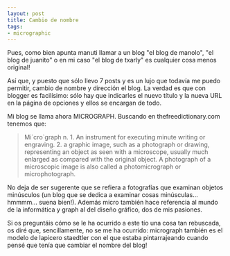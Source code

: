 ```yaml
---
layout: post
title: Cambio de nombre
tags:
- micrographic
---
```

Pues, como bien apunta manuti llamar a un blog "el blog de manolo", "el blog de juanito" o en mi caso "el blog de txarly" es cualquier cosa menos original!

Así que, y puesto que sólo llevo 7 posts y es un lujo que todavía me puedo permitir, cambio de nombre y dirección el blog. La verdad es que con blogger es facilísimo: sólo hay que indicarles el nuevo título y la nueva URL en la página de opciones y ellos se encargan de todo.

Mi blog se llama ahora MICROGRAPH. Buscando en thefreedictionary.com tenemos que:

<blockquote>
Mi´cro`graph
n.	1.	An instrument for executing minute writing or engraving.
2.	a graphic image, such as a photograph or drawing, representing an object as seen with a microscope, usually much enlarged as compared with the original object. A photograph of a microscopic image is also called a photomicrograph or microphotograph.
</blockquote>

No deja de ser sugerente que se refiera a fotografías que examinan objetos minúsculos (un blog que se dedica a examinar cosas minúsculas… hmmmm… suena bien!). Además micro también hace referencia al mundo de la informática y graph al del diseño gráfico, dos de mis pasiones.

Si os preguntáis cómo se le ha ocurrido a este tío una cosa tan rebuscada, os diré que, sencillamente, no se me ha ocurrido: micrograph también es el modelo de lapicero staedtler con el que estaba pintarrajeando cuando pensé que tenía que cambiar el nombre del blog!
